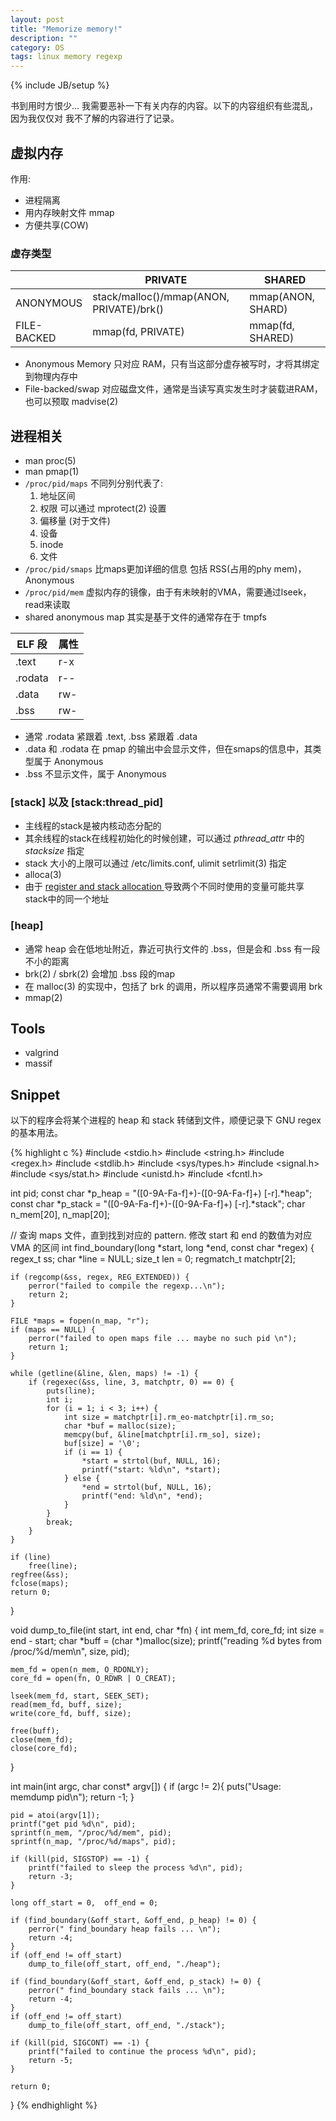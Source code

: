 ```yaml
---
layout: post
title: "Memorize memory!"
description: ""
category: OS
tags: linux memory regexp
---
```

{% include JB/setup %}

书到用时方恨少... 我需要恶补一下有关内存的内容。以下的内容组织有些混乱，因为我仅仅对
我不了解的内容进行了记录。

## 虚拟内存

作用:

* 进程隔离
* 用内存映射文件 mmap
* 方便共享(COW)

### 虚存类型

|             | PRIVATE                                  | SHARED            |
|-------------|------------------------------------------|-------------------|
| ANONYMOUS   | stack/malloc()/mmap(ANON, PRIVATE)/brk() | mmap(ANON, SHARD) |
| FILE-BACKED | mmap(fd, PRIVATE)                        | mmap(fd, SHARED)  |

* Anonymous Memory 只对应 RAM，只有当这部分虚存被写时，才将其绑定到物理内存中
* File-backed/swap 对应磁盘文件，通常是当读写真实发生时才装载进RAM，也可以预取 madvise(2)

## 进程相关

* man proc(5)
* man pmap(1)
* `/proc/pid/maps` 不同列分别代表了:
    1. 地址区间
    2. 权限 可以通过 mprotect(2) 设置
    3. 偏移量 (对于文件)
    4. 设备
    5. inode
    6. 文件
* `/proc/pid/smaps` 比maps更加详细的信息 包括 RSS(占用的phy mem)， Anonymous
* `/proc/pid/mem` 虚拟内存的镜像，由于有未映射的VMA，需要通过lseek，read来读取
* shared anonymous map 其实是基于文件的通常存在于 tmpfs

| ELF 段  | 属性 |
|---------|------|
| .text   | r-x  |
| .rodata | r--  |
| .data   | rw-  |
| .bss    | rw-  |

* 通常 .rodata 紧跟着 .text, .bss 紧跟着 .data
* .data 和 .rodata 在 pmap 的输出中会显示文件，但在smaps的信息中，其类型属于 Anonymous
* .bss 不显示文件，属于 Anonymous

### [stack] 以及 [stack:thread_pid]

* 主线程的stack是被内核动态分配的
* 其余线程的stack在线程初始化的时候创建，可以通过 *pthread_attr* 中的 *stacksize* 指定
* stack 大小的上限可以通过 /etc/limits.conf, ulimit setrlimit(3) 指定
* alloca(3)
* 由于 [ register and stack allocation ](http://en.wikipedia.org/wiki/Register_allocation)
导致两个不同时使用的变量可能共享 stack中的同一个地址

### [heap]

* 通常 heap 会在低地址附近，靠近可执行文件的 .bss，但是会和 .bss 有一段不小的距离
* brk(2) / sbrk(2) 会增加 .bss 段的map
* 在 malloc(3) 的实现中，包括了 brk 的调用，所以程序员通常不需要调用 brk
* mmap(2)

## Tools

* valgrind
* massif

## Snippet

以下的程序会将某个进程的 heap 和 stack 转储到文件，顺便记录下 GNU regex 的基本用法。

{% highlight c %}
#include <stdio.h>
#include <string.h>
#include <regex.h>
#include <stdlib.h>
#include <sys/types.h>
#include <signal.h>
#include <sys/stat.h>
#include <unistd.h>
#include <fcntl.h>

int pid;
const char *p_heap = "([0-9A-Fa-f]+)-([0-9A-Fa-f]+) [-r].*heap";
const char *p_stack = "([0-9A-Fa-f]+)-([0-9A-Fa-f]+) [-r].*stack";
char n_mem[20], n_map[20];

// 查询 maps 文件，直到找到对应的 pattern. 修改 start 和 end 的数值为对应 VMA 的区间
int find_boundary(long *start, long *end, const char *regex) {
    regex_t ss;
    char *line = NULL;
    size_t len = 0;
    regmatch_t matchptr[2];

    if (regcomp(&ss, regex, REG_EXTENDED)) {
        perror("failed to compile the regexp...\n");
        return 2;
    }

    FILE *maps = fopen(n_map, "r");
    if (maps == NULL) {
        perror("failed to open maps file ... maybe no such pid \n");
        return 1;
    }

    while (getline(&line, &len, maps) != -1) {
        if (regexec(&ss, line, 3, matchptr, 0) == 0) {
            puts(line);
            int i;
            for (i = 1; i < 3; i++) {
                int size = matchptr[i].rm_eo-matchptr[i].rm_so;
                char *buf = malloc(size);
                memcpy(buf, &line[matchptr[i].rm_so], size);
                buf[size] = '\0';
                if (i == 1) {
                    *start = strtol(buf, NULL, 16);
                    printf("start: %ld\n", *start);
                } else {
                    *end = strtol(buf, NULL, 16);
                    printf("end: %ld\n", *end);
                }
            }
            break;
        }
    }

    if (line)
        free(line);
    regfree(&ss);
    fclose(maps);
    return 0;
}

void dump_to_file(int start, int end, char *fn) {
    int mem_fd, core_fd;
    int size = end - start;
    char *buff = (char *)malloc(size);
    printf("reading %d bytes from /proc/%d/mem\n", size, pid);

    mem_fd = open(n_mem, O_RDONLY);
    core_fd = open(fn, O_RDWR | O_CREAT);

    lseek(mem_fd, start, SEEK_SET);
    read(mem_fd, buff, size);
    write(core_fd, buff, size);

    free(buff);
    close(mem_fd);
    close(core_fd);
}

int main(int argc, char const* argv[])
{
    if (argc != 2){
        puts("Usage: memdump pid\n");
        return -1;
    }

    pid = atoi(argv[1]);
    printf("get pid %d\n", pid);
    sprintf(n_mem, "/proc/%d/mem", pid);
    sprintf(n_map, "/proc/%d/maps", pid);

    if (kill(pid, SIGSTOP) == -1) {
        printf("failed to sleep the process %d\n", pid);
        return -3;
    }

    long off_start = 0,  off_end = 0;

    if (find_boundary(&off_start, &off_end, p_heap) != 0) {
        perror(" find_boundary heap fails ... \n");
        return -4;
    }
    if (off_end != off_start)
        dump_to_file(off_start, off_end, "./heap");

    if (find_boundary(&off_start, &off_end, p_stack) != 0) {
        perror(" find_boundary stack fails ... \n");
        return -4;
    }
    if (off_end != off_start)
        dump_to_file(off_start, off_end, "./stack");

    if (kill(pid, SIGCONT) == -1) {
        printf("failed to continue the process %d\n", pid);
        return -5;
    }

    return 0;
}
{% endhighlight %}
